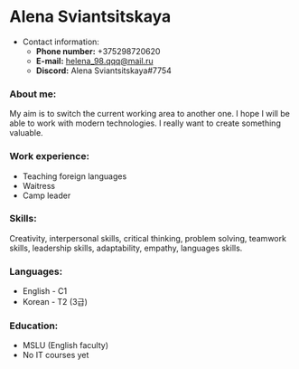 # Alena Sviantsitskaya

* Contact information:
    + **Phone number:** +375298720620
    + **E-mail:** helena_98.qqq@mail.ru
    + **Discord:** Alena Sviantsitskaya#7754
    
 ### **About me:**
    
 My aim is to switch the current working area to another one. I hope I will be able to work with modern technologies. I really want to create something valuable.  
 
 ### **Work experience:** 
 
 * Teaching foreign languages 
 * Waitress 
 * Camp leader
 
 ### **Skills:** 
 
 Creativity, interpersonal skills, critical thinking, problem solving, teamwork skills, leadership skills, adaptability, empathy, languages skills. 

 ### Languages: 
 
 * English - C1
 * Korean - T2 (3급)
 
 ### Education:
 
 * MSLU (English faculty)
 * No IT courses yet
 

